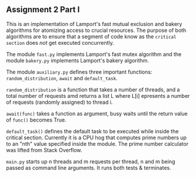 Assignment 2 Part I
-------------------
This is an implementation of Lamport's fast mutual exclusion and bakery 
algorithms for atomizing access to crucial resources. The purpose of 
both algorithms are to ensure that a segment of code know as the 
`critical section` does _not_ get executed concurrently.

The module `fast.py`   implements Lamport's fast mutex algorithm and 
the module `bakery.py` implements Lamport's bakery algorithm.

The module `auxiliary.py` defines three important functions: `random_distribution`, `await` and `default_task`.

`random_distribution` is a function that takes a number of threads, 
and a total number of requests amd returns a list L where L[i] 
epresents a number of requests (randomly assigned) to thread i.

`await(func)` takes a function as argument, busy waits until 
the return value of `func()` becomes True. 

`default_task()` defines the default task to be executed while 
inside the critical section. Currently it is a CPU hog that 
computes prime numbers up to an "nth" value specified inside the 
module. The prime number calculator was lifted from Stack Overflow.

`main.py` starts up n threads and m requests per thread, n and m being 
passed as command line arguments. It runs both tests & terminates. 
